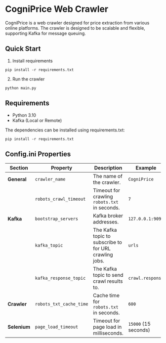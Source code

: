 # CogniPrice Web Crawler

CogniPrice is a web crawler designed for price extraction from various online platforms. 
The crawler is designed to be scalable and flexible, supporting Kafka for message queuing.

## Quick Start
1. Install requirements
```shell
pip install -r requirements.txt
```

2. Run the crawler
```shell
python main.py
```

## Requirements

- Python 3.10
- Kafka (Local or Remote)

The dependencies can be installed using requirements.txt:

```shell
pip install -r requirements.txt
```

## Config.ini Properties

| Section       | Property                | Description                                                            | Example                          |
|---------------|-------------------------|------------------------------------------------------------------------|----------------------------------|
| **General**   | `crawler_name`           | The name of the crawler.                                                | `CogniPrice`                     |
|               | `robots_crawl_timeout`   | Timeout for crawling `robots.txt` in seconds.                           | `7`                              |
| **Kafka**     | `bootstrap_servers`      | Kafka broker addresses.                                                | `127.0.0.1:9092`                 |
|               | `kafka_topic`            | The Kafka topic to subscribe to for URL crawling jobs.                  | `urls`                           |
|               | `kafka_response_topic`   | The Kafka topic to send crawl results to.                               | `crawl.response`                 |
| **Crawler**   | `robots_txt_cache_time`  | Cache time for `robots.txt` in seconds.                                 | `600`                            |
| **Selenium**  | `page_load_timeout`      | Timeout for page load in milliseconds.                                  | `15000` (15 seconds)             |

